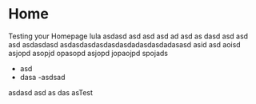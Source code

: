 # Home
            
Testing your Homepage lula asdasd asd asd asd ad asd as dasd asd asd asd asdasdasd asdasdasdasdasdasdadasdasdadasasd asid asd aoisd asjopd asopjd opasopd asjopd jopaojpd spojads 
- asd
- dasa
-asdsad

asdasd asd as das asTest
